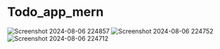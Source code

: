 # Todo_app_mern
![Screenshot 2024-08-06 224857](https://github.com/user-attachments/assets/b8846947-b797-4163-8a02-5fc389ffb719)
![Screenshot 2024-08-06 224752](https://github.com/user-attachments/assets/69fca307-a8f1-4942-95c3-e63b060a3fc3)
![Screenshot 2024-08-06 224712](https://github.com/user-attachments/assets/a9e2e9cf-bd50-4072-8d8a-6d91c719d90f)
